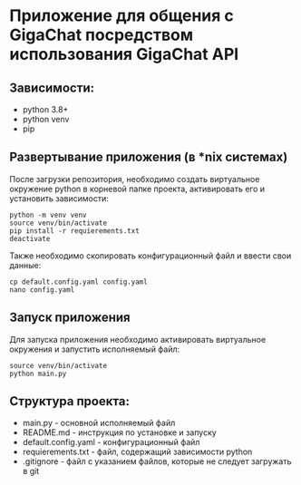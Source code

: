 # Приложение для общения с GigaChat посредством использования GigaChat API

## Зависимости:
- python 3.8+
- python venv 
- pip

## Развертывание приложения (в *nix системах)
После загрузки репозитория, необходимо создать виртуальное окружение python в корневой папке проекта, активировать его и установить зависимости:
```
python -m venv venv
source venv/bin/activate
pip install -r requierements.txt
deactivate
```
Также необходимо скопировать конфигурационный файл и ввести свои данные:
```
cp default.config.yaml config.yaml
nano config.yaml
```

## Запуск приложения
Для запуска приложения необходимо активировать виртуальное окружения и запустить исполняемый файл:
```
source venv/bin/activate
python main.py
```

## Структура проекта:
- main.py - основной исполняемый файл
- README.md - инструкция по установке и запуску
- default.config.yaml - конфигурационный файл
- requierements.txt - файл, содержащий зависимости python
- .gitignore - файл с указанием файлов, которые не следует загружать в git